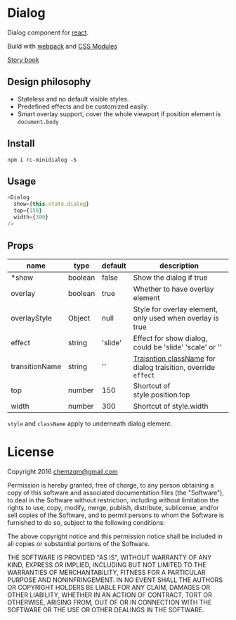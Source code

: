 # Dialog

Dialog component for [react](https://facebook.github.io/react/).

Build with [webpack](https://webpack.github.io/) and [CSS Modules](https://github.com/css-modules/css-modules)

[Story book](https://rc-component.github.io/dialog/)

## Design philosophy

* Stateless and no default visible styles.
* Predefined effects and be customized easily.
* Smart overlay support, cover the whole viewport if position element is `document.body`

## Install

    npm i rc-minidialog -S

## Usage

``` javascript
<Dialog
  show={this.state.dialog}
  top={150}
  width={300}
/>
```

## Props

name   | type   | default    | description
-------| ------ | ---------- | ------------
*show   | boolean| false      | Show the dialog if true
overlay | boolean | true     | Whether to have overlay element
overlayStyle| Object | null  | Style for overlay element, only used when overlay is true
effect | string | 'slide'    | Effect for show dialog, could be 'slide' 'scale' or ''
transitionName | string | ''     | [Traisntion className](https://facebook.github.io/react/docs/animation.html) for dialog traisition, override `effect`
top    | number | 150        | Shortcut of style.position.top
width | number | 300         | Shortcut of style.width

`style` and `className` apply to underneath dialog element.

# License

Copyright 2016 chemzqm@gmail.com

Permission is hereby granted, free of charge, to any person obtaining
a copy of this software and associated documentation files (the "Software"),
to deal in the Software without restriction, including without limitation
the rights to use, copy, modify, merge, publish, distribute, sublicense,
and/or sell copies of the Software, and to permit persons to whom the
Software is furnished to do so, subject to the following conditions:

The above copyright notice and this permission notice shall be included
in all copies or substantial portions of the Software.

THE SOFTWARE IS PROVIDED "AS IS", WITHOUT WARRANTY OF ANY KIND,
EXPRESS OR IMPLIED, INCLUDING BUT NOT LIMITED TO THE WARRANTIES
OF MERCHANTABILITY, FITNESS FOR A PARTICULAR PURPOSE AND NONINFRINGEMENT.
IN NO EVENT SHALL THE AUTHORS OR COPYRIGHT HOLDERS BE LIABLE FOR ANY CLAIM,
DAMAGES OR OTHER LIABILITY, WHETHER IN AN ACTION OF CONTRACT,
TORT OR OTHERWISE, ARISING FROM, OUT OF OR IN CONNECTION WITH THE SOFTWARE
OR THE USE OR OTHER DEALINGS IN THE SOFTWARE.
